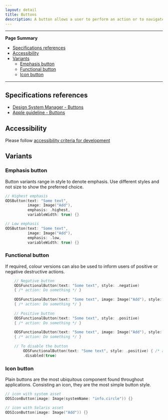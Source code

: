 ```yaml
---
layout: detail
title: Buttons
description: A button allows a user to perform an action or to navigate to another page. It contains a text label and a supporting icon can be displayed.
---
```


---

**Page Summary**

* [Specifications references](#specifications-references)
* [Accessibility](#accessibility)
* [Variants](#variants)
    * [Emphasis button](#emphasis-button)
    * [Functional button](#functional-button)
    * [Icon button](#icon-button)

---

## Specifications references

- [Design System Manager - Buttons](https://system.design.orange.com/0c1af118d/p/278734-buttons-shape/b/536b5f)
- [Apple guideline - Buttons](https://developer.apple.com/design/human-interface-guidelines/components/menus-and-actions/buttons)

## Accessibility

Please follow [accessibility criteria for development](https://a11y-guidelines.orange.com/en/mobile/ios/)

## Variants

### Emphasis button

Button variants range in style to denote emphasis. Use different styles and not size to show the preferred choice. 

```swift
// Highest emphasis
ODSButton(text: "Some text",
          image: Image("Add"),
          emphasis: .highest,
          variableWidth: true) {}

// Low emphasis
ODSButton(text: "Some text",
          image: Image("Add"),
          emphasis: .low,
          variableWidth: true) {}
``` 

### Functional button

If required, colour versions can also be used to inform users of positive or negative destructive actions.

```swift
    // Negative button
    ODSFunctionalButton(text: "Some text", style: .negative) 
    { /* action: Do something */ }
    
    ODSFunctionalButton(text: "Some text", image: Image("Add"), style: .negative)
    { /* action: Do something */ }
    
    // Positive button
    ODSFunctionalButton(text: "Some text", style: .positive)
    { /* action: Do something */ }
    
    ODSFunctionalButton(text: "Some text", image: Image("Add"), style: .positive)
    { /* action: Do something */ }
    
    // To disable the button
        ODSFunctionalButton(text: "Some text", style: .positive) { /* action: Do something */ }
        .disabled(true)
```

### Icon button

Plain buttons are the most ubiquitous component found throughout applications. Consisting an icon, they are the most simple button style.

```swift
// icon with system asset
ODSIconButton(image: Image(systemName: "info.circle")) {}

// icon with Solaris asset
ODSIconButton(image: Image("Add")) {}
```



